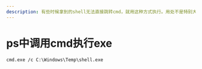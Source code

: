 ```yaml
---
description: 有些时候拿到的shell无法直接跳转cmd，就用这种方式执行。用处不是特别大
---
```


# ps中调用cmd执行exe

```
cmd.exe /c C:\Windows\Temp\shell.exe
```
